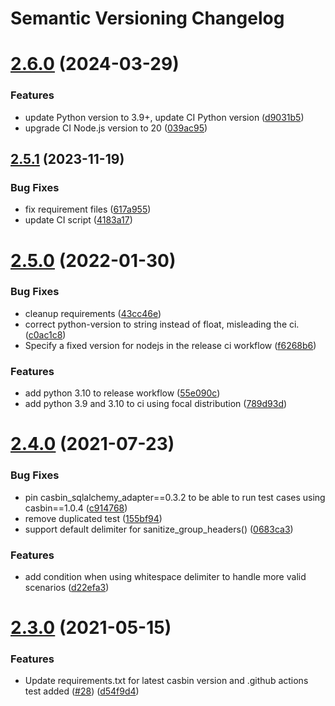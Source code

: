 # Semantic Versioning Changelog

# [2.6.0](https://github.com/officialpycasbin/flask-authz/compare/v2.5.1...v2.6.0) (2024-03-29)


### Features

* update Python version to 3.9+, update CI Python version ([d9031b5](https://github.com/officialpycasbin/flask-authz/commit/d9031b55b758543870b8dc4fa09efe898db93da3))
* upgrade CI Node.js version to 20 ([039ac95](https://github.com/officialpycasbin/flask-authz/commit/039ac95403da29511c303fd86b3a91f37f1ce7c3))

## [2.5.1](https://github.com/officialpycasbin/flask-authz/compare/v2.5.0...v2.5.1) (2023-11-19)


### Bug Fixes

* fix requirement files ([617a955](https://github.com/officialpycasbin/flask-authz/commit/617a9550f4fc4362c4a0e296a6aeefca0bc1cb34))
* update CI script ([4183a17](https://github.com/officialpycasbin/flask-authz/commit/4183a17781a13ff9dcb0ef8fcf263fd7a242c521))

# [2.5.0](https://github.com/officialpycasbin/flask-authz/compare/v2.4.0...v2.5.0) (2022-01-30)


### Bug Fixes

* cleanup requirements ([43cc46e](https://github.com/officialpycasbin/flask-authz/commit/43cc46ec96dca7efd48d47dd35b4e3cc01412475))
* correct python-version to string instead of float, misleading the ci. ([c0ac1c8](https://github.com/officialpycasbin/flask-authz/commit/c0ac1c8ee1b16d3acf26a1768294780c619b602b))
* Specify a fixed version for nodejs in the release ci workflow ([f6268b6](https://github.com/officialpycasbin/flask-authz/commit/f6268b6fa932658d48b769ffd619f1ac3d252005))


### Features

* add python 3.10 to release workflow ([55e090c](https://github.com/officialpycasbin/flask-authz/commit/55e090c90acbecc0329a795007b2ee2193a21a92))
* add python 3.9 and 3.10 to ci using focal distribution ([789d93d](https://github.com/officialpycasbin/flask-authz/commit/789d93d906c4d84ad404a142cb0a0528e6538bc2))

# [2.4.0](https://github.com/officialpycasbin/flask-authz/compare/v2.3.0...v2.4.0) (2021-07-23)


### Bug Fixes

* pin casbin_sqlalchemy_adapter==0.3.2 to be able to run test cases using casbin==1.0.4 ([c914768](https://github.com/officialpycasbin/flask-authz/commit/c91476810cee8f12d2423adcbfdf0eafa9539347))
* remove duplicated test ([155bf94](https://github.com/officialpycasbin/flask-authz/commit/155bf9464769afe80979b1534dd270c28892ee70))
* support default delimiter for sanitize_group_headers() ([0683ca3](https://github.com/officialpycasbin/flask-authz/commit/0683ca395babd033a6dcc5d540e6398e8b156f4e))


### Features

* add condition when using whitespace delimiter to handle more valid scenarios ([d22efa3](https://github.com/officialpycasbin/flask-authz/commit/d22efa3bcc5f8738d8690fb241eb1deff9599bdb))

# [2.3.0](https://github.com/officialpycasbin/flask-authz/compare/v2.2.0...v2.3.0) (2021-05-15)


### Features

* Update requirements.txt for latest casbin version and .github actions test added ([#28](https://github.com/officialpycasbin/flask-authz/issues/28)) ([d54f9d4](https://github.com/officialpycasbin/flask-authz/commit/d54f9d4318438ad18e20c1ab60a6b51f8c93ced7))
